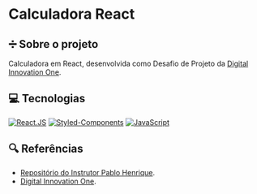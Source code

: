 # Calculadora React
## ➗ Sobre o projeto
Calculadora em React, desenvolvida como Desafio de Projeto da [Digital Innovation One](https://www.dio.me/).
## 💻 Tecnologias
[![React.JS](https://img.shields.io/badge/React.JS-000?style=for-the-badge&logo=react&logoColor=7520FF)](https://pt-br.reactjs.org/docs/getting-started.html)
[![Styled-Components](https://img.shields.io/badge/Styled%20Components-000?style=for-the-badge&logo=styled-components&logoColor=7520FF)](https://styled-components.com/)
[![JavaScript](https://img.shields.io/badge/JavaScript-000?style=for-the-badge&logo=javascript&logoColor=7520FF)](https://developer.mozilla.org/pt-BR/docs/Web/JavaScript)

## 🔍 Referências
- [Repositório do Instrutor Pablo Henrique](https://github.com/digitalinnovationone/trilha-react-desafio01-calculadora).
- [Digital Innovation One](https://www.dio.me/).
